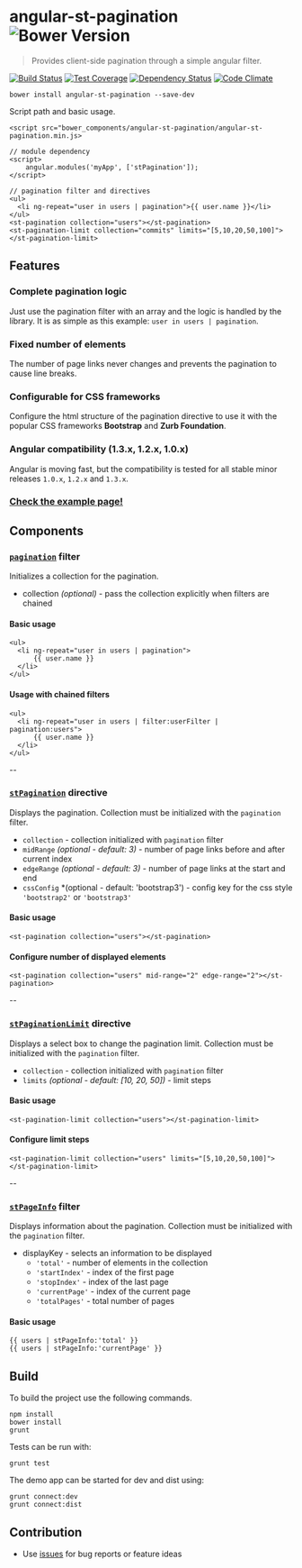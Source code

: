 # angular-st-pagination ![Bower Version](https://img.shields.io/bower/v/angular-st-pagination.svg)

> Provides client-side pagination through a simple angular filter.



[![Build Status](https://img.shields.io/travis/tilmanpotthof/angular-st-pagination.svg)](https://travis-ci.org/tilmanpotthof/angular-st-pagination)
[![Test Coverage](https://img.shields.io/codeclimate/coverage/github/tilmanpotthof/angular-st-pagination.svg)](https://codeclimate.com/github/tilmanpotthof/angular-st-pagination)
[![Dependency Status](https://img.shields.io/gemnasium/tilmanpotthof/angular-st-pagination.svg)](https://gemnasium.com/tilmanpotthof/angular-st-pagination)
[![Code Climate](https://img.shields.io/codeclimate/github/tilmanpotthof/angular-st-pagination.svg)](https://codeclimate.com/github/tilmanpotthof/angular-st-pagination)

    bower install angular-st-pagination --save-dev

Script path and basic usage.

    <script src="bower_components/angular-st-pagination/angular-st-pagination.min.js>

    // module dependency
    <script>
    	angular.modules('myApp', ['stPagination']);
    </script>

    // pagination filter and directives
    <ul>
      <li ng-repeat="user in users | pagination">{{ user.name }}</li>
    </ul>
    <st-pagination collection="users"></st-pagination>
    <st-pagination-limit collection="commits" limits="[5,10,20,50,100]"></st-pagination-limit>


## Features


### Complete pagination logic

Just use the pagination filter with an array and the logic is handled by the library. It is as simple as this example: `user in users | pagination`.

### Fixed number of elements

The number of page links never changes and prevents the pagination to cause line breaks.

### Configurable for CSS frameworks

Configure the html structure of the pagination directive to use it with the popular CSS frameworks
**Bootstrap** and **Zurb Foundation**.

### Angular compatibility (1.3.x, 1.2.x, 1.0.x)

Angular is moving fast, but the compatibility is tested for all stable minor releases `1.0.x`, `1.2.x` and `1.3.x`.

### [Check the example page!](http://tilmanpotthof.github.io/angular-st-pagination/#/)


## Components

### [`pagination`](http://tilmanpotthof.github.io/angular-st-pagination/docs/#/api/stPagination.filter:stPagination) filter

Initializes a collection for the pagination.

* collection *(optional)* - pass the collection explicitly when filters are chained

#### Basic usage

    <ul>
      <li ng-repeat="user in users | pagination">
          {{ user.name }}
      </li>
    </ul>

#### Usage with chained filters

    <ul>
      <li ng-repeat="user in users | filter:userFilter | pagination:users">
          {{ user.name }}
      </li>
    </ul>

--

### [`stPagination`](http://tilmanpotthof.github.io/angular-st-pagination/docs/#/api/stPagination.directive:stPagination) directive

Displays the pagination. Collection must be initialized with the `pagination` filter.

* `collection` - collection initialized with `pagination` filter
* `midRange` *(optional - default: 3)* - number of page links before and after current index
* `edgeRange` *(optional - default: 3)* - number of page links at the start and end
* `cssConfig` *(optional - default: 'bootstrap3') - config key for the css style `'bootstrap2'` or `'bootstrap3'`

#### Basic usage

    <st-pagination collection="users"></st-pagination>

#### Configure number of displayed elements

    <st-pagination collection="users" mid-range="2" edge-range="2"></st-pagination>

--

### [`stPaginationLimit`](http://tilmanpotthof.github.io/angular-st-pagination/docs/#/api/stPagination.directive:stPaginationLimit) directive

Displays a select box to change the pagination limit. Collection must be initialized with the `pagination` filter.

* `collection` - collection initialized with `pagination` filter
* `limits` *(optional - default: [10, 20, 50])* - limit steps

#### Basic usage

    <st-pagination-limit collection="users"></st-pagination-limit>

#### Configure limit steps

    <st-pagination-limit collection="users" limits="[5,10,20,50,100]"></st-pagination-limit>

--

### [`stPageInfo`](http://tilmanpotthof.github.io/angular-st-pagination/docs/#/api/stPagination.directive:stPageInfo) filter

Displays information about the pagination. Collection must be initialized with the `pagination` filter. 

* displayKey - selects an information to be displayed
   * `'total'` - number of elements in the collection
   * `'startIndex'` - index of the first page
   * `'stopIndex'` - index of the last page
   * `'currentPage'` - index of the current page
   * `'totalPages'` - total number of pages

#### Basic usage

    {{ users | stPageInfo:'total' }}
    {{ users | stPageInfo:'currentPage' }}

## Build

To build the project use the following commands.

    npm install
    bower install
    grunt

Tests can be run with:

    grunt test

The demo app can be started for dev and dist using:

    grunt connect:dev
    grunt connect:dist

## Contribution

* Use [issues](https://github.com/tilmanpotthof/angular-st-pagination/issues) for bug reports or feature ideas




